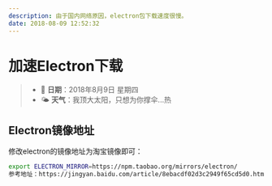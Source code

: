 ```yaml
---
description: 由于国内网络原因，electron包下载速度很慢。
date: 2018-08-09 12:52:32
---
```


# 加速Electron下载

> * 📅 **日期**：2018年8月9日 星期四
> * 🌤 **天气**：我顶大太阳，只想为你撑伞...热

## Electron镜像地址

修改electron的镜像地址为淘宝镜像即可：

```bash
export ELECTRON_MIRROR=https://npm.taobao.org/mirrors/electron/
参考地址：https://jingyan.baidu.com/article/8ebacdf02d3c2949f65cd5d0.html
```
